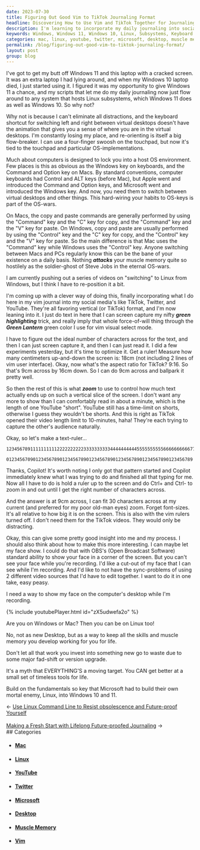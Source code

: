 ```yaml
---
date: 2023-07-30
title: Figuring Out Good Vim to TikTok Journaling Format
headline: Discovering How to Use Vim and TikTok Together for Journaling
description: I'm learning to incorporate my daily journaling into social media like TikTok, Twitter, and YouTube. I'm optimizing the vertical format, and using my 'Green Lantern' green highlighting trick to imply force of will. I'm figuring out the ideal number of characters across for the text, and then I can screen capture it and read it. I'm also looking for a way to show my face on the computer's desktop while I'm recording. Follow my journey and learn how to be on Linux
keywords: Windows, Windows 11, Windows 10, Linux, Subsystems, Keyboard Shortcut, Virtual Desktops, OS-wars, Mac, Command, Option, Control, Copy, Paste, Muscle Memory, Steve Jobs, OS-wars, Vim, Journal, TikTok, Twitter, YouTube, Vertical Format, Green Highlighting, Green Lantern, Zoom, OBS, Open Broadcast Software, Desktop, Version Upgrade, Fad-Shift, Timeless Tools, Microsoft, Linux
categories: mac, linux, youtube, twitter, microsoft, desktop, muscle memory, vim
permalink: /blog/figuring-out-good-vim-to-tiktok-journaling-format/
layout: post
group: blog
---
```



I've got to get my butt off Windows 11 and this laptop with a cracked screen. It
was an extra laptop I had lying around, and when my Windows 10 laptop died, I
just started using it. I figured it was my opportunity to give Windows 11 a
chance, and my scripts that let me do my daily journaling now just flow around
to any system that hosts Linux subsystems, which Windows 11 does as well as
Windows 10. So why not?

Why not is because I can't eliminate all distractions, and the keyboard shortcut
for switching left and right between virtual desktops doesn't have the animation
that gives you a sense of where you are in the virtual desktops. I'm constantly
losing my place, and re-orienting is itself a big flow-breaker. I can use a
four-finger swoosh on the touchpad, but now it's tied to the touchpad and
particular OS-implementations.

Much about computers is designed to lock you into a host OS environment. Few
places is this as obvious as the Windows key on keyboards, and the Command and
Option key on Macs. By standard conventions, computer keyboards had Control and
ALT keys (before Mac), but Apple went and introduced the Command and Option
keys, and Microsoft went and introduced the Windows key. And now, you need them
to switch between virtual desktops and other things. This hard-wiring your
habits to OS-keys is part of the OS-wars.

On Macs, the copy and paste commands are generally performed by using the
"Command" key and the "C" key for copy, and the "Command" key and the "V" key
for paste. On Windows, copy and paste are usually performed by using the
"Control" key and the "C" key for copy, and the "Control" key and the "V" key
for paste. So the main difference is that Mac uses the "Command" key while
Windows uses the "Control" key. Anyone switching between Macs and PCs regularly
know this can be the bane of your existence on a daily basis. Nothing
***attacks*** your muscle memory quite so hostilely as the soldier-ghost of
Steve Jobs in the eternal OS-wars.

I am currently pushing out a series of videos on "switching" to Linux from
Windows, but I think I have to re-position it a bit.

I'm coming up with a clever way of doing this, finally incorporating what I do
here in my vim journal into my social media's like TikTok, Twitter, and YouTube.
They're all favoring vertical (or TikTok) format, and I'm now leaning into it. I
just do text in here that I can screen capture my nifty ***green highlighting***
trick, and really imply that whole force-of-will thing through the ***Green
Lantern*** green color I use for vim visual select mode.

I have to figure out the ideal number of characters across for the text, and
then I can just screen capture it, and then I can just read it. I did a few
experiments yesterday, but it's time to optimize it. Get a ruler! Measure how
many centimeters up-and-down the screen is: 18cm (not including 2 lines of vim
user interface). Okay, now what's the aspect ratio for TikTok? 9:16. So that's
9cm across by 16cm down. So I can do 9cm across and ballpark it pretty well.

So then the rest of this is what ***zoom*** to use to control how much text
actually ends up on such a vertical slice of the screen. I don't want any more
to show than I can comfortably read in about a minute, which is the length of
one YouTube "short". YouTube still has a time-limit on shorts, otherwise I guess
they wouldn't be shorts. And this is right as TikTok opened their video length
limit to 10-minutes, haha! They're each trying to capture the other's audience
naturally.

Okay, so let's make a text-ruler...

```
1234567891111111111222222222233333333334444444444555555555566666666667777777777
         0123456709012345678901234567890123456789012345678901234567890123456789
```

Thanks, Copilot! It's worth noting I only got that pattern started and Copilot
immediately knew what I was trying to do and finished all that typing for me.
Now all I have to do is hold a ruler up to the screen and do Ctrl+ and Ctrl- to
zoom in and out until I get the right number of characters across.

And the answer is at 9cm across, I can fit 30 characters across at my current
(and preferred for my poor old-man eyes) zoom. Forget font-sizes. It's all
relative to how big it is on the screen. This is also with the vim rulers turned
off. I don't need them for the TikTok videos. They would only be distracting.

Okay, this can give some pretty good insight into me and my process. I should
also think about how to make this more interesting. I can maybe let my face
show. I could do that with OBS's (Open Broadcast Software) standard ability to
show your face in a corner of the screen. But you can't see your face while
you're recording. I'd like a cut-out of my face that I can see while I'm
recording. And I'd like to not have the sync-problems of using 2 different video
sources that I'd have to edit together. I want to do it in one take, easy peasy.

I need a way to show my face on the computer's desktop while I'm recording. 

{% include youtubePlayer.html id="zX5udwefa2o" %}

Are you on Windows or Mac?
Then you can be on Linux too!

No, not as new Desktop, but as
a way to keep all the skills
and muscle memory you develop
working for you for life.

Don't let all that work you
invest into something new go
to waste due to some major
fad-shift or version upgrade.

It's a myth that EVERYTHING'S
a moving target. You CAN get
better at a small set of
timeless tools for life.

Build on the fundamentals so
key that Microsoft had to
build their own mortal enemy,
Linux, into Windows 10 and 11.

<div class="arrow-links"><div class="post-nav-prev"><span class="arrow">&larr;&nbsp;</span><a href="/blog/use-linux-command-line-to-resist-obsolescence-and-future-proof-yourself/">Use Linux Command Line to Resist obsolescence and Future-proof Yourself</a></div> &nbsp; <div class="post-nav-next"><a href="/blog/making-a-fresh-start-with-lifelong-future-proofed-journaling/">Making a Fresh Start with Lifelong Future-proofed Journaling</a><span class="arrow">&nbsp;&rarr;</span></div></div>
## Categories

<ul>
<li><h4><a href='/mac/'>Mac</a></h4></li>
<li><h4><a href='/linux/'>Linux</a></h4></li>
<li><h4><a href='/youtube/'>YouTube</a></h4></li>
<li><h4><a href='/twitter/'>Twitter</a></h4></li>
<li><h4><a href='/microsoft/'>Microsoft</a></h4></li>
<li><h4><a href='/desktop/'>Desktop</a></h4></li>
<li><h4><a href='/muscle-memory/'>Muscle Memory</a></h4></li>
<li><h4><a href='/vim/'>Vim</a></h4></li></ul>